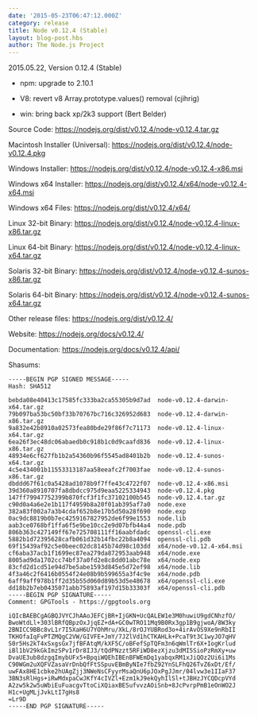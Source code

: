 ```yaml
---
date: '2015-05-23T06:47:12.000Z'
category: release
title: Node v0.12.4 (Stable)
layout: blog-post.hbs
author: The Node.js Project
---
```


2015.05.22, Version 0.12.4 (Stable)

- npm: upgrade to 2.10.1

- V8: revert v8 Array.prototype.values() removal (cjihrig)

- win: bring back xp/2k3 support (Bert Belder)

Source Code: https://nodejs.org/dist/v0.12.4/node-v0.12.4.tar.gz

Macintosh Installer (Universal): https://nodejs.org/dist/v0.12.4/node-v0.12.4.pkg

Windows Installer: https://nodejs.org/dist/v0.12.4/node-v0.12.4-x86.msi

Windows x64 Installer: https://nodejs.org/dist/v0.12.4/x64/node-v0.12.4-x64.msi

Windows x64 Files: https://nodejs.org/dist/v0.12.4/x64/

Linux 32-bit Binary: https://nodejs.org/dist/v0.12.4/node-v0.12.4-linux-x86.tar.gz

Linux 64-bit Binary: https://nodejs.org/dist/v0.12.4/node-v0.12.4-linux-x64.tar.gz

Solaris 32-bit Binary: https://nodejs.org/dist/v0.12.4/node-v0.12.4-sunos-x86.tar.gz

Solaris 64-bit Binary: https://nodejs.org/dist/v0.12.4/node-v0.12.4-sunos-x64.tar.gz

Other release files: https://nodejs.org/dist/v0.12.4/

Website: https://nodejs.org/docs/v0.12.4/

Documentation: https://nodejs.org/docs/v0.12.4/api/

Shasums:

```
-----BEGIN PGP SIGNED MESSAGE-----
Hash: SHA512

bebda08e40413c17585fc333ba2ca55305b9d7ad  node-v0.12.4-darwin-x64.tar.gz
79b097ba53bc50bf33b70767bc716c326952d683  node-v0.12.4-darwin-x86.tar.gz
9a832e42b8910a02573fea80bde29f86f7c71173  node-v0.12.4-linux-x64.tar.gz
6ea26f3ec48dc06abaedb0c918b1c0d9caafd836  node-v0.12.4-linux-x86.tar.gz
48934e6cf627fb1b2a54360b96f5545ad8401b2b  node-v0.12.4-sunos-x64.tar.gz
4c5e434001b11553313187aa58eeafc2f7003fae  node-v0.12.4-sunos-x86.tar.gz
dbddd67f61c0a5428ad1078b9f7ffe43c4722f07  node-v0.12.4-x86.msi
39d360a8910707fa8dbdcc975d9eaa5225334943  node-v0.12.4.pkg
147ff79947752399b870fcf3f1fc37102100b545  node-v0.12.4.tar.gz
c90d0a4a6e2e1b117f4959b8a20f01ab395af7a0  node.exe
382a83f002a7a3b4cdaf652b8e17b5d50a28f690  node.exp
0ac9dc8819b0b7ec4259167827952de6f99e1553  node.lib
aab3ce0768bf1ffa6f5e9be10cc2e9d07bfb44a4  node.pdb
806b363c427149ff67e725708111ff16aabfdadc  openssl-cli.exe
5882b1d72395628cafb061d32b14fbc22b8a4094  openssl-cli.pdb
69f15439af92c5e0beec02dc8145b74d98c103dd  x64/node-v0.12.4-x64.msi
cf6aba37acb1f1699ec87ea279da872953aab948  x64/node.exe
8005ad9da1702cc74bf37a0fd2e8c8dd01abc78e  x64/node.exp
83cfd2d1cd51e94d7be5abe1593d845e5d72ef98  x64/node.lib
4f3a46c2f6416b0554f24e08b9b599655a3f4c9e  x64/node.pdb
6aff9aff978b1ff2d35b55d060d89b53d5e48678  x64/openssl-cli.exe
dd18b2b7eb0435071abb75893af197d15b33303f  x64/openssl-cli.pdb
-----BEGIN PGP SIGNATURE-----
Comment: GPGTools - https://gpgtools.org

iQIcBAEBCgAGBQJVYCJhAAoJEFCjBR+IjGKN+UcQALEW1e3M0huwiU9gdCNhzfO/
BwoWtdLl+303lBRfQBpzOxJjqEZ+dA+GC0wTRO11Mq9B0Rx3gp1B9gjwoA/8W3ky
2BNICC9BBc8vL1r7I5XaH6U7YOhMru/XkL/8rOJYUBRod3o+4irAvOS9Xe9nRbII
TKHOfaIqFvPTZMQgC2VW/GIVFE+JmY/7JZlVd1hCTKAHLk+PcaT9t3C1wyJO7qHV
S0r5Hs2kT4xSxgsGx7jfBFAtqM/kXF5C/oBFefSpTQFm3n6qWmlTr6X+IogKrlud
iBl1bV29kGkImzSPv1rDr8IJ3/tQdPNzzt5RFiWD8ezXjzu3dMI5SioPzRmXy+uw
DvaUE3ub8dzgqImybUFx5+BpqiWQEhIBEnBFWEmDq1yabqxRM1xJiQOz2Ui6i1Ms
C90WGm2uXQFVZasaVrDnbQfFtSSpuvEBmByNIe7fbZ92YnSLFhQ26TvZ6xDt/Ef/
uwFAx8HE1cbke2hUAgZjj3NWeNsCFyyrMsaQnU6pJOxPgJJmr/04lvw3e1IIaF37
3BN3sRlHgs+iRwMdxpaCwJKfY4cIVZl+Ezm1kJ9ekQyhIlSl+tJBHzJYCQDcpVYd
A2zw5k2w5uWbiEuFuacgvTtoCiXQiaxBESufvvzAOiSnb+8JcPvrpPmB1eOnWO2J
H1c+UgMLjJvkLtI7gHs8
=Lr9D
-----END PGP SIGNATURE-----
```
